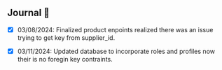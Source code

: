 ## Journal 📕

-   [x] 03/08/2024: Finalized product enpoints realized there was an issue trying to get key from supplier_id.

-   [x] 03/11/2024: Updated database to incorporate roles and profiles now their is no foregin key contraints.
